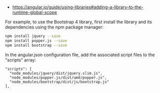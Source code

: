 - https://angular.io/guide/using-libraries#adding-a-library-to-the-runtime-global-scope

For example, to use the Bootstrap 4 library, first install the library and its dependencies using the npm package manager:

```bash
npm install jquery --save
npm install popper.js --save
npm install bootstrap --save
```

In the angular.json configuration file, add the associated script files to the "scripts" array:

```
"scripts": [
  "node_modules/jquery/dist/jquery.slim.js",
  "node_modules/popper.js/dist/umd/popper.js",
  "node_modules/bootstrap/dist/js/bootstrap.js"
],
```
